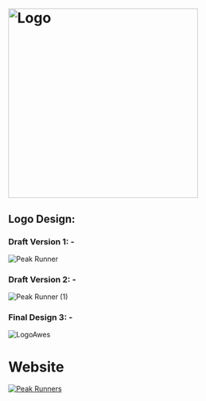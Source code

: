 # <img width="381" alt="Logo" src="https://github.com/user-attachments/assets/4b022441-4da7-41bc-9e2a-08629cc86dbe" />


## Logo Design:
### Draft Version 1: -
![Peak Runner](https://github.com/user-attachments/assets/63fc61f8-190d-4d32-b85d-2b2604cffeab)
### Draft Version 2: - 
![Peak Runner (1)](https://github.com/user-attachments/assets/70689b88-1d9b-4ad6-a742-6f16958a4cfb)
### Final Design 3: -
![LogoAwes](https://github.com/user-attachments/assets/3d066595-c855-4896-be91-99f4bce242ca)

# Website
[![Peak Runners](https://img.youtube.com/vi/hKcGMiLTnPI/0.jpg)](https://youtu.be/hKcGMiLTnPI)

